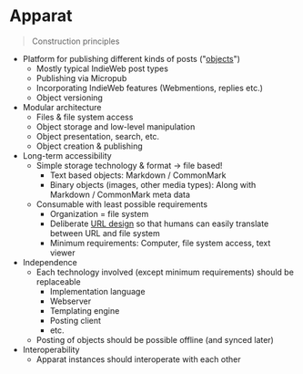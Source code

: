 # Apparat
> Construction principles

* Platform for publishing different kinds of posts ("[objects](OBJECTS.md)")
    * Mostly typical IndieWeb post types
    * Publishing via Micropub
    * Incorporating IndieWeb features (Webmentions, replies etc.)
    * Object versioning
* Modular architecture
    * Files & file system access
    * Object storage and low-level manipulation
    * Object presentation, search, etc.
    * Object creation & publishing
* Long-term accessibility
    * Simple storage technology & format → file based!
        * Text based objects: Markdown / CommonMark
        * Binary objects (images, other media types): Along with Markdown / CommonMark meta data 
    * Consumable with least possible requirements
        * Organization = file system
        * Deliberate [URL design](URL-DESIGN.md) so that humans can easily translate between URL and file system
        * Minimum requirements: Computer, file system access, text viewer
* Independence
    * Each technology involved (except minimum requirements) should be replaceable
        * Implementation language
        * Webserver
        * Templating engine
        * Posting client
        * etc.
    * Posting of objects should be possible offline (and synced later)
* Interoperability
    * Apparat instances should interoperate with each other